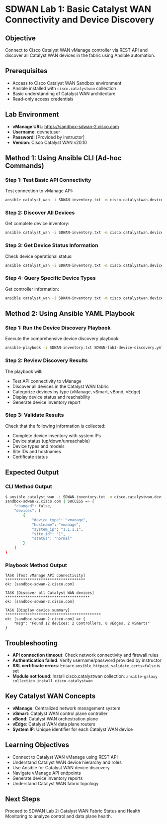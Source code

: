 # SDWAN Lab 1: Basic Catalyst WAN Connectivity and Device Discovery

## Objective
Connect to Cisco Catalyst WAN vManage controller via REST API and discover all Catalyst WAN devices in the fabric using Ansible automation.

## Prerequisites
- Access to Cisco Catalyst WAN Sandbox environment
- Ansible installed with `cisco.catalystwan` collection
- Basic understanding of Catalyst WAN architecture
- Read-only access credentials

## Lab Environment
- **vManage URL**: https://sandbox-sdwan-2.cisco.com
- **Username**: devnetuser
- **Password**: [Provided by instructor]
- **Version**: Cisco Catalyst WAN v20.10

## Method 1: Using Ansible CLI (Ad-hoc Commands)

### Step 1: Test Basic API Connectivity
Test connection to vManage API:
```bash
ansible catalyst_wan -i SDWAN-inventory.txt -m cisco.catalystwan.devices_info -a '{"manager_authentication": {"url": "https://sandbox-sdwan-2.cisco.com", "username": "devnetuser", "password": "[password]"}, "device_category": "controllers"}'
```

### Step 2: Discover All Devices
Get complete device inventory:
```bash
ansible catalyst_wan -i SDWAN-inventory.txt -m cisco.catalystwan.devices_info -a '{"manager_authentication": {"url": "https://sandbox-sdwan-2.cisco.com", "username": "devnetuser", "password": "[password]"}}'
```

### Step 3: Get Device Status Information
Check device operational status:
```bash
ansible catalyst_wan -i SDWAN-inventory.txt -m cisco.catalystwan.devices_info -a '{"manager_authentication": {"url": "https://sandbox-sdwan-2.cisco.com", "username": "devnetuser", "password": "[password]"}, "device_category": "vedges"}'
```

### Step 4: Query Specific Device Types
Get controller information:
```bash
ansible catalyst_wan -i SDWAN-inventory.txt -m cisco.catalystwan.devices_info -a '{"manager_authentication": {"url": "https://sandbox-sdwan-2.cisco.com", "username": "devnetuser", "password": "[password]"}, "device_type": "vmanage"}'
```

## Method 2: Using Ansible YAML Playbook

### Step 1: Run the Device Discovery Playbook
Execute the comprehensive device discovery playbook:
```bash
ansible-playbook -i SDWAN-inventory.txt SDWAN-lab1-device-discovery.yml
```

### Step 2: Review Discovery Results
The playbook will:
- Test API connectivity to vManage
- Discover all devices in the Catalyst WAN fabric
- Categorize devices by type (vManage, vSmart, vBond, vEdge)
- Display device status and reachability
- Generate device inventory report

### Step 3: Validate Results
Check that the following information is collected:
- Complete device inventory with system IPs
- Device status (up/down/unreachable)
- Device types and models
- Site IDs and hostnames
- Certificate status

## Expected Output

### CLI Method Output
```bash
$ ansible catalyst_wan -i SDWAN-inventory.txt -m cisco.catalystwan.devices_info -a '{"manager_authentication": {"url": "https://sandbox-sdwan-2.cisco.com", "username": "devnetuser", "password": "[password]"}}'
sandbox-sdwan-2.cisco.com | SUCCESS => {
    "changed": false,
    "devices": [
        {
            "device_type": "vmanage",
            "hostname": "vmanage",
            "system_ip": "1.1.1.1",
            "site_id": "1",
            "status": "normal"
        }
    ]
}
```

### Playbook Method Output
```
TASK [Test vManage API connectivity] ************************************
ok: [sandbox-sdwan-2.cisco.com]

TASK [Discover all Catalyst WAN devices] **************************************
ok: [sandbox-sdwan-2.cisco.com]

TASK [Display device summary] *******************************************
ok: [sandbox-sdwan-2.cisco.com] => {
    "msg": "Found 12 devices: 2 Controllers, 8 vEdges, 2 vSmarts"
}
```

## Troubleshooting
- **API connection timeout**: Check network connectivity and firewall rules
- **Authentication failed**: Verify username/password provided by instructor
- **SSL certificate errors**: Ensure `ansible_httpapi_validate_certs=false` is set
- **Module not found**: Install cisco.catalystwan collection: `ansible-galaxy collection install cisco.catalystwan`

## Key Catalyst WAN Concepts
- **vManage**: Centralized network management system
- **vSmart**: Catalyst WAN control plane controller
- **vBond**: Catalyst WAN orchestration plane
- **vEdge**: Catalyst WAN data plane routers
- **System IP**: Unique identifier for each Catalyst WAN device

## Learning Objectives
- Connect to Catalyst WAN vManage using REST API
- Understand Catalyst WAN device hierarchy and roles
- Use Ansible for Catalyst WAN device discovery
- Navigate vManage API endpoints
- Generate device inventory reports
- Understand Catalyst WAN fabric topology

## Next Steps
Proceed to SDWAN Lab 2: Catalyst WAN Fabric Status and Health Monitoring to analyze control and data plane health.